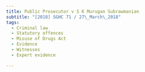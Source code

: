 ```yaml
---
title: Public Prosecutor v S K Murugan Subrawmanian 
subtitle: "[2018] SGHC 71 / 27\_March\_2018"
tags:
  - Criminal law
  - Statutory offences
  - Misuse of Drugs Act
  - Evidence
  - Witnesses
  - Expert evidence

---
```



